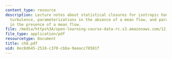 ```yaml
---
content_type: resource
description: Lecture notes about statistical closures for isotropic homogeneous 3D
  turbulence, parameterizations in the absence of a mean flow, and parameterizations
  in the presence of a mean flow.
file: /media/https%3A/open-learning-course-data-rc.s3.amazonaws.com/12-820-turbulence-in-the-ocean-and-atmosphere-spring-2006/8ec8d6452518c370cbba9eeacc78501f_ch8.pdf
file_type: application/pdf
resourcetype: Document
title: ch8.pdf
uid: 8ec8d645-2518-c370-cbba-9eeacc78501f
---
```

